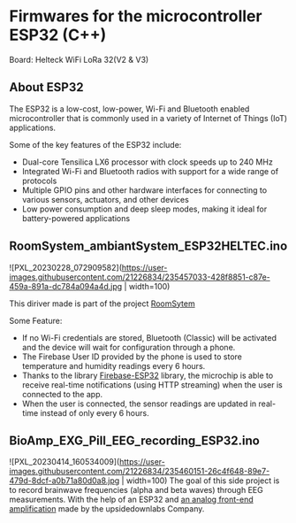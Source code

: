 # Firmwares for the microcontroller ESP32 (C++)
Board: Helteck WiFi LoRa 32(V2 & V3)

## About ESP32
The ESP32 is a low-cost, low-power, Wi-Fi and Bluetooth enabled microcontroller that is commonly used in a variety of Internet of Things (IoT) applications.

Some of the key features of the ESP32 include:

- Dual-core Tensilica LX6 processor with clock speeds up to 240 MHz
- Integrated Wi-Fi and Bluetooth radios with support for a wide range of protocols
- Multiple GPIO pins and other hardware interfaces for connecting to various sensors, actuators, and other devices
- Low power consumption and deep sleep modes, making it ideal for battery-powered applications

## RoomSystem_ambiantSystem_ESP32HELTEC.ino
![PXL_20230228_072909582](https://user-images.githubusercontent.com/21226834/235457033-428f8851-c87e-459a-891a-dc784a094a4d.jpg | width=100)

This diriver made is part of the project [RoomSytem](https://github.com/MattAzerty/RoomSystem)

Some Feature:
- If no Wi-Fi credentials are stored, Bluetooth (Classic) will be activated and the device will wait for configuration through a phone.
- The Firebase User ID provided by the phone is used to store temperature and humidity readings every 6 hours.
- Thanks to the library [Firebase-ESP32](https://github.com/mobizt/Firebase-ESP32) library, the microchip is able to receive real-time notifications (using HTTP streaming) when the user is connected to the app.
- When the user is connected, the sensor readings are updated in real-time instead of only every 6 hours.

## BioAmp_EXG_Pill_EEG_recording_ESP32.ino
![PXL_20230414_160534009](https://user-images.githubusercontent.com/21226834/235460151-26c4f648-89e7-479d-8dcf-a0b71a80d0a8.jpg | width=100)
The goal of this side project is to record brainwave frequencies (alpha and beta waves) through EEG measurements.
With the help of an ESP32 and [an analog front-end amplification](https://github.com/upsidedownlabs/BioAmp-EXG-Pill/blob/main/software/EEGFilter/EEGFilter.ino) made by the upsidedownlabs Company.
